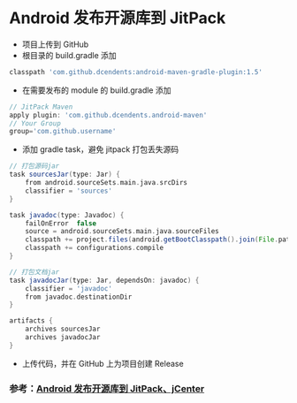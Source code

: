 # Android 发布开源库到 JitPack

* 项目上传到 GitHub
* 根目录的 build.gradle 添加 

```gradle
classpath 'com.github.dcendents:android-maven-gradle-plugin:1.5'
```
* 在需要发布的 module 的 build.gradle 添加
 
```gradle
// JitPack Maven
apply plugin: 'com.github.dcendents.android-maven'
// Your Group
group='com.github.username' 
```

* 添加 gradle task，避免 jitpack 打包丢失源码

```groovy
// 打包源码jar
task sourcesJar(type: Jar) {
    from android.sourceSets.main.java.srcDirs
    classifier = 'sources'
}

task javadoc(type: Javadoc) {
    failOnError  false
    source = android.sourceSets.main.java.sourceFiles
    classpath += project.files(android.getBootClasspath().join(File.pathSeparator))
    classpath += configurations.compile
}

// 打包文档jar
task javadocJar(type: Jar, dependsOn: javadoc) {
    classifier = 'javadoc'
    from javadoc.destinationDir
}

artifacts {
    archives sourcesJar
    archives javadocJar
}
```

* 上传代码，并在 GitHub 上为项目创建 Release

### 参考：[Android 发布开源库到 JitPack、jCenter](http://www.jianshu.com/p/b7552cf8983b)